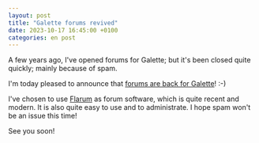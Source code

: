 ```yaml
---
layout: post
title: "Galette forums revived"
date: 2023-10-17 16:45:00 +0100
categories: en post
---
```


A few years ago, I've opened forums for Galette; but it's been closed quite quickly; mainly because of spam.

I'm today pleased to announce that [forums are back for Galette](https://forums.galette.eu)! :-)

I've chosen to use [Flarum](https://flarum.org) as forum software, which is quite recent and modern. It is also quite easy to use and to administrate. I hope spam won't be an issue this time!

See you soon!
